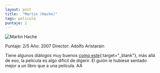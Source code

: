 ```yaml
---
layout: post
title:  "Martin (Hache)"
tags: pelicula
puntaje: 2
---
```




![Martin Hache](https://pics.filmaffinity.com/Mart_n_Hache-793749679-large.jpg)

Puntaje: 2/5 
Año: 2007
Director: Adolfo Aristarain

Tiene algunos diálogos muy buenos [como este](https://www.youtube.com/watch?v=_zbRmfQksjA){:target="_blank"}, más allá de eso, la película es algo difícil de digerir. El guión le hubiese sentado mejor a un libro que a una película. AA

